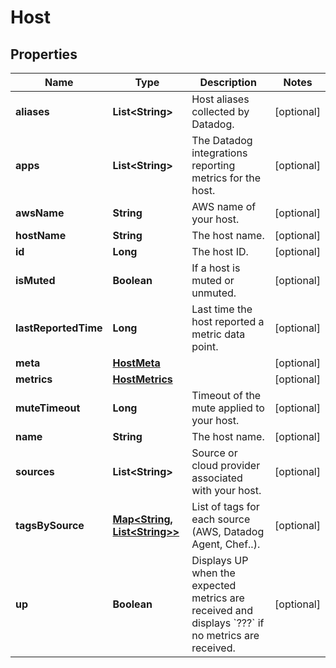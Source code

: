 

# Host

## Properties

Name | Type | Description | Notes
------------ | ------------- | ------------- | -------------
**aliases** | **List&lt;String&gt;** | Host aliases collected by Datadog. |  [optional]
**apps** | **List&lt;String&gt;** | The Datadog integrations reporting metrics for the host. |  [optional]
**awsName** | **String** | AWS name of your host. |  [optional]
**hostName** | **String** | The host name. |  [optional]
**id** | **Long** | The host ID. |  [optional]
**isMuted** | **Boolean** | If a host is muted or unmuted. |  [optional]
**lastReportedTime** | **Long** | Last time the host reported a metric data point. |  [optional]
**meta** | [**HostMeta**](HostMeta.md) |  |  [optional]
**metrics** | [**HostMetrics**](HostMetrics.md) |  |  [optional]
**muteTimeout** | **Long** | Timeout of the mute applied to your host. |  [optional]
**name** | **String** | The host name. |  [optional]
**sources** | **List&lt;String&gt;** | Source or cloud provider associated with your host. |  [optional]
**tagsBySource** | [**Map&lt;String, List&lt;String&gt;&gt;**](List.md) | List of tags for each source (AWS, Datadog Agent, Chef..). |  [optional]
**up** | **Boolean** | Displays UP when the expected metrics are received and displays &#x60;???&#x60; if no metrics are received. |  [optional]



